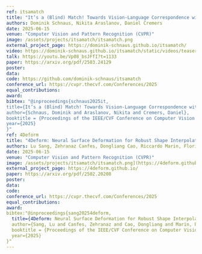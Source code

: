 ```yaml
---
ref: itsamatch
title: "It’s a (Blind) Match! Towards Vision-Language Correspondence without Parallel Data"
authors: Dominik Schnaus, Nikita Araslanov, Daniel Cremers
date: 2025-06-15
venue: "Computer Vision and Pattern Recognition (CVPR)"
image: /assets/projects/itsamatch/itsamatch.png
external_project_page: https://dominik-schnaus.github.io/itsamatch/
video: https://dominik-schnaus.github.io/itsamatch/static/videos/teaser.mp4
talk: https://youtu.be/Vp08_bsJFfI?t=1133
paper: https://arxiv.org/pdf/2503.24129
poster:
data:
code: https://github.com/dominik-schnaus/itsamatch
conference_url: https://cvpr.thecvf.com/Conferences/2025
equal_contributions: 
award: 
bibtex: "@inproceedings{schnaus2025it,
title={It’s a (Blind) Match! Towards Vision-Language Correspondence without Parallel Data},
author={Schnaus, Dominik and Araslanov, Nikita and Cremers, Daniel},
booktitle = {Proceedings of the IEEE/CVF Conference on Computer Vision and Pattern Recognition},
year={2025}
}"
ref: 4Deform
title: "4Deform: Neural Surface Deformation for Robust Shape Interpolation"
authors: Lu Sang, Zehranaz Canfes, Dongliang Cao, Riccardo Marin, Florian Bernard, Daniel Cremers
date: 2025-06-15
venue: "Computer Vision and Pattern Recognition (CVPR)"
image: /assets/projects/itsamatch/itsamatch.png](https://4deform.github.io/static/images/teaser.png
external_project_page: https://4deform.github.io/
paper: https://arxiv.org/pdf/2502.20208
poster:
data:
code: 
conference_url: https://cvpr.thecvf.com/Conferences/2025
equal_contributions: 
award: 
bibtex:"@inproceedings{sang20254deform,
  title={4Deform: Neural Surface Deformation for Robust Shape Interpolation},
  author={Sang, Lu and Canfes, Zehranaz and Cao, Dongliang and Marin, Riccardo and Bernard, Florian and Cremers, Daniel},
  booktitle = {Proceedings of the IEEE/CVF Conference on Computer Vision and Pattern Recognition},
  year={2025}
}"
---
```

